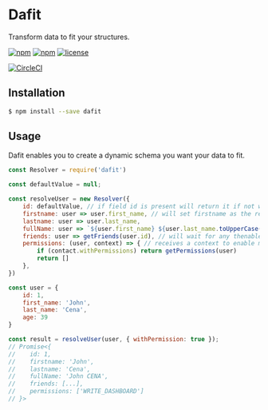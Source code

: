 # Dafit

Transform data to fit your structures.


[![npm](https://img.shields.io/npm/v/dafit.svg?style=flat-square)](https://www.npmjs.com/package/dafit)
[![npm](https://img.shields.io/npm/dm/dafit.svg?style=flat-square)](https://www.npmjs.com/package/dafit)
[![license](https://img.shields.io/github/license/alexandrebodin/dafit.svg?style=flat-square)](https://opensource.org/licenses/MIT)

[![CircleCI](https://img.shields.io/circleci/project/Kilix/dafit.svg?style=flat-square)](https://circleci.com/gh/Kilix/dafit)

## Installation

```bash
$ npm install --save dafit
```

## Usage

Dafit enables you to create a dynamic schema you want your data to fit.

```javascript
const Resolver = require('dafit')

const defaultValue = null;

const resolveUser = new Resolver({
    id: defaultValue, // if field id is present will return it if not will set it to defaultValue
    firstname: user => user.first_name, // will set firstname as the return value of the function
    lastname: user => user.last_name,
    fullName: user => `${user.first_name} ${user.last_name.toUpperCase()}` 
    friends: user => getFriends(user.id), // will wait for any thenable (e.g Promise) to resolve
    permissions: (user, context) => { // receives a context to enable more dynamic resolving
        if (contact.withPermissions) return getPermissions(user)
        return []
    },
})

const user = {
    id: 1,
    first_name: 'John',
    last_name: 'Cena',
    age: 39
}

const result = resolveUser(user, { withPermission: true });
// Promise<{
//    id: 1, 
//    firstname: 'John', 
//    lastname: 'Cena', 
//    fullName: 'John CENA', 
//    friends: [...], 
//    permissions: ['WRITE_DASHBOARD']
// }>
```